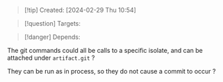 
>[!tip] Created: [2024-02-29 Thu 10:54]

>[!question] Targets: 

>[!danger] Depends: 

The git commands could all be calls to a specific isolate, and can be attached under `artifact.git` ?

They can be run as in process, so they do not cause a commit to occur ?